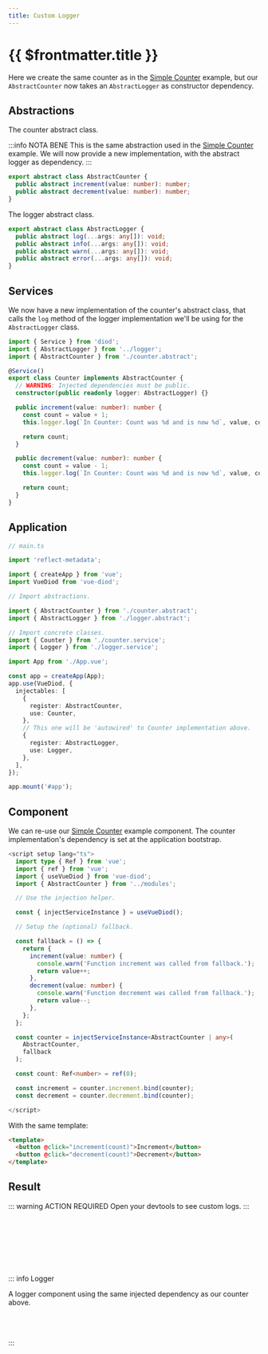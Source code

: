 ```yaml
---
title: Custom Logger
---
```


# {{ $frontmatter.title }}

Here we create the same counter as in the [Simple Counter](simple-counter.md)
example, but our `AbstractCounter` now takes an `AbstractLogger` as
constructor dependency.

## Abstractions

The counter abstract class.

:::info NOTA BENE
This is the same abstraction used in the
[Simple Counter](simple-counter.md) example.
We will now provide a new implementation, with the abstract logger
as dependency.
:::

```typescript
export abstract class AbstractCounter {
  public abstract increment(value: number): number;
  public abstract decrement(value: number): number;
}
```

The logger abstract class.

```typescript
export abstract class AbstractLogger {
  public abstract log(...args: any[]): void;
  public abstract info(...args: any[]): void;
  public abstract warn(...args: any[]): void;
  public abstract error(...args: any[]): void;
}
```

## Services

We now have a new implementation of the counter's abstract class, that calls
the `log` method of the logger implementation we'll be using for the
`AbstractLogger` class.

```typescript
import { Service } from 'diod';
import { AbstractLogger } from '../logger';
import { AbstractCounter } from './counter.abstract';

@Service()
export class Counter implements AbstractCounter {
  // WARNING: Injected dependencies must be public.
  constructor(public readonly logger: AbstractLogger) {}

  public increment(value: number): number {
    const count = value + 1;
    this.logger.log(`In Counter: Count was %d and is now %d`, value, count);

    return count;
  }

  public decrement(value: number): number {
    const count = value - 1;
    this.logger.log(`In Counter: Count was %d and is now %d`, value, count);

    return count;
  }
}
```

## Application

```typescript
// main.ts

import 'reflect-metadata';

import { createApp } from 'vue';
import VueDiod from 'vue-diod';

// Import abstractions.

import { AbstractCounter } from './counter.abstract';
import { AbstractLogger } from './logger.abstract';

// Import concrete classes.
import { Counter } from './counter.service';
import { Logger } from './logger.service';

import App from './App.vue';

const app = createApp(App);
app.use(VueDiod, {
  injectables: [
    {
      register: AbstractCounter,
      use: Counter,
    },
    // This one will be 'autowired' to Counter implementation above.
    {
      register: AbstractLogger,
      use: Logger,
    },
  ],
});

app.mount('#app');
```

## Component

We can re-use our [Simple Counter](simple-counter.md) example component.
The counter implementation's dependency is set at the application bootstrap.

```typescript
<script setup lang="ts">
  import type { Ref } from 'vue';
  import { ref } from 'vue';
  import { useVueDiod } from 'vue-diod';
  import { AbstractCounter } from '../modules';

  // Use the injection helper.

  const { injectServiceInstance } = useVueDiod();

  // Setup the (optional) fallback.

  const fallback = () => {
    return {
      increment(value: number) {
        console.warn('Function increment was called from fallback.');
        return value++;
      },
      decrement(value: number) {
        console.warn('Function decrement was called from fallback.');
        return value--;
      },
    };
  };

  const counter = injectServiceInstance<AbstractCounter | any>(
    AbstractCounter,
    fallback
  );

  const count: Ref<number> = ref(0);

  const increment = counter.increment.bind(counter);
  const decrement = counter.decrement.bind(counter);

</script>
```

With the same template:

```html
<template>
  <button @click="increment(count)">Increment</button>
  <button @click="decrement(count)">Decrement</button>
</template>
```

## Result

::: warning ACTION REQUIRED
Open your devtools to see custom logs.
:::

<script setup>
import CustomLogger from '../.vitepress/theme/components/custom-logger.component.vue';
import LoggerOnly from '../.vitepress/theme/components/logger-only.component.vue';
</script>

<div style="width: 100%; display: flex; justify-content: center; margin: 4rem 0;">
  <CustomLogger />
</div>

::: info Logger

A logger component using the same injected dependency as our counter above.

<div style="width: 100%; display: flex; justify-content: center; margin: 2rem 0;">
  <LoggerOnly />
</div>
:::
